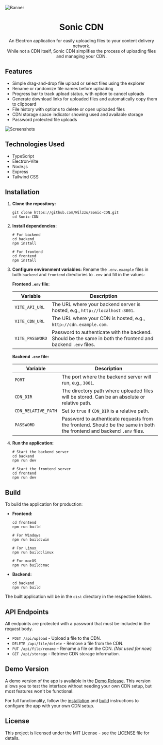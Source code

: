 ![Banner](https://i.imgur.com/ykP7NOF.png)

<h1 align="center">Sonic CDN</h1>

<p align="center"> An Electron application for easily uploading files to your content delivery network.
<br /> While not a CDN itself, Sonic CDN simplifies the process of uploading files and managing your CDN.
</p>

## Features

- Simple drag-and-drop file upload or select files using the explorer
- Rename or randomize file names before uploading
- Progress bar to track upload status, with option to cancel uploads
- Generate download links for uploaded files and automatically copy them to clipboard
- File history with options to delete or open uploaded files
- CDN storage space indicator showing used and available storage
- Password protected file uploads

![Screenshots](https://i.imgur.com/zMTracm.png)

## Technologies Used

- TypeScript
- Electron-Vite
- Node.js
- Express
- Tailwind CSS

## Installation

1. **Clone the repository:**

   ```
   git clone https://github.com/Wilzzu/Sonic-CDN.git
   cd Sonic-CDN
   ```

2. **Install dependencies:**

   ```
   # For backend
   cd backend
   npm install

   # For frontend
   cd frontend
   npm install
   ```

3. **Configure environment variables:**
   Rename the `.env.example` files in both `backend` and `frontend` directories to `.env` and fill in the values:

   **Frontend `.env` file:**

   | Variable        | Description                                                                                                  |
   | --------------- | ------------------------------------------------------------------------------------------------------------ |
   | `VITE_API_URL`  | The URL where your backend server is hosted, e.g., `http://localhost:3001`.                                  |
   | `VITE_CDN_URL`  | The URL where your CDN is hosted, e.g., `http://cdn.example.com`.                                            |
   | `VITE_PASSWORD` | Password to authenticate with the backend. Should be the same in both the frontend and backend `.env` files. |

   **Backend `.env` file:**

   | Variable            | Description                                                                                                            |
   | ------------------- | ---------------------------------------------------------------------------------------------------------------------- |
   | `PORT`              | The port where the backend server will run, e.g., `3001`.                                                              |
   | `CDN_DIR`           | The directory path where uploaded files will be stored. Can be an absolute or relative path.                           |
   | `CDN_RELATIVE_PATH` | Set to `true` if `CDN_DIR` is a relative path.                                                                         |
   | `PASSWORD`          | Password to authenticate requests from the frontend. Should be the same in both the frontend and backend `.env` files. |

4. **Run the application:**

   ```
   # Start the backend server
   cd backend
   npm run dev

   # Start the frontend server
   cd frontend
   npm run dev
   ```

## Build

To build the application for production:

- **Frontend:**

  ```
  cd frontend
  npm run build

  # For Windows
  npm run build:win

  # For Linux
  npm run build:linux

  # For macOS
  npm run build:mac
  ```

- **Backend:**

  ```
  cd backend
  npm run build
  ```

The built application will be in the `dist` directory in the respective folders.

## API Endpoints

All endpoints are protected with a password that must be included in the request body.

- `POST /api/upload` - Upload a file to the CDN.
- `DELETE /api/file/delete` - Remove a file from the CDN.
- `PUT /api/file/rename` - Rename a file on the CDN. _(Not used for now)_
- `GET /api/storage` - Retrieve CDN storage information.

## Demo Version
A demo version of the app is available in the [Demo Release](https://github.com/Wilzzu/Sonic-CDN/releases/tag/v1.0.0-demo). This version allows you to test the interface without needing your own CDN setup, but most features won't be functional.

For full functionality, follow the [installation](#installation) and [build](#build) instructions to configure the app with your own CDN setup.

## License

This project is licensed under the MIT License - see the [LICENSE](LICENSE) file for details.
